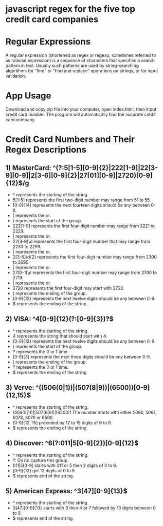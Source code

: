 # javascript regex for the five top credit card companies


# Regular Expressions
A regular expression (shortened as regex or regexp; sometimes referred to as rational expression) is a sequence of characters that specifies a search pattern in text. Usually such patterns are used by string-searching algorithms for "find" or "find and replace" operations on strings, or for input validation.

# App Usage
Download and copy zip file into your computer, open index.html, then input credit card number. The program will automatically find the accurate credit card company.

# Credit Card Numbers and Their Regex Descriptions

## 1) MasterCard: ^(?:5[1-5][0-9]{2}|222[1-9]|22[3-9][0-9]|2[3-6][0-9]{2}|27[01][0-9]|2720)[0-9]{12}$/g

* ^ represents the starting of the string.
* 5[1-5] represents the first two-digit number may range from 51 to 55.
* [0-9]{14} represents the next fourteen digits should be any between 0-9.
* | represents the or.
* ( represents the start of the group.
* 222[1-9] represents the first four-digit number may range from 2221 to 2229.
* | represents the or.
* 22[3-9]\\d represents the first four-digit number that may range from 2230 to 2299.
* | represents the or.
* 2[3-6]\\d{2} represents the first four-digit number may range from 2300 to 2699.
* | represents the or.
* 27[0-1]\\d represents the first four-digit number may range from 2700 to 2719.
* | represents the or.
* 2720 represents the first four-digit may start with 2720.
* ) represents the ending of the group.
* [0-9]{12} represents the next twelve digits should be any between 0-9.
* $ represents the ending of the string.


## 2) VISA: ^4[0-9]{12}(?:[0-9]{3})?$

* ^ represents the starting of the string.
* 4 represents the string that should start with 4.
* [0-9]{12} represents the next twelve digits should be any between 0-9.
* ( represents the start of the group.
* ? represents the 0 or 1 time.
* [0-9]{3} represents the next three digits should be any between 0-9.
* ) represents the ending of the group.
* ? represents the 0 or 1 time.
* $ represents the ending of the string.


## 3) Verve: ^((506(0|1))|(507(8|9))|(6500))[0-9]{12,15}$

* ^ represents the starting of the string.
* (506(0|1))|(507(8|9))|(6500)) The number starts with either 5060, 5061, 5078, 5079 or 6500.
* [0-9]{12, 15} preceded by 12 to 15 digits of 0 to 9.
* $ represents the ending of the string.


## 4) Discover: ^6(?:011|5[0-9]{2})[0-9]{12}$

* ^ represents the starting of the string.
* ?: Do no capture this group.
* 011|5[0-9] starts with 011 or 5 then 2 digits of 0 to 9.
* [0-9]{12} get 12 digits of 0 to 9
* $ represents end of the string.


## 5) American Express: ^3[47][0-9]{13}$

* ^ represents the starting of the string.
* 3[47][0-9]{13} starts with 3 then 4 or 7 followed by 13 digits between 0 to 9.
* $ represents end of the string.


